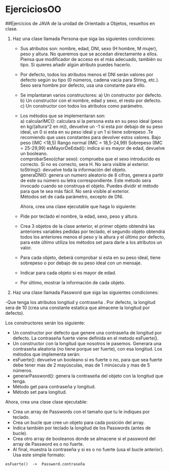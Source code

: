 # EjerciciosOO
##Ejercicios de JAVA de la unidad de Orientado a Objetos, resueltos en clase.

1. Haz una clase llamada Persona que siga las siguientes condiciones:
    * Sus atributos son: nombre, edad, DNI, sexo (H hombre, M mujer), peso y altura. No queremos que se accedan directamente a ellos. Piensa que modificador de acceso es el más adecuado, también su tipo. Si quieres añadir algún atributo puedes hacerlo.
    * Por defecto, todos los atributos menos el DNI serán valores por defecto según su tipo (0 números, cadena vacía para String, etc.). Sexo sera hombre por defecto, usa una constante para ello.
    * Se implantaran varios constructores: 
        a) Un constructor por defecto.  
        b) Un constructor con el nombre, edad y sexo, el resto por defecto.  
        c) Un constructor con todos los atributos como parámetro.  
    * Los métodos que se implementaran son:  
        a) calcularIMC(): calculara si la persona esta en su peso ideal (peso en kg/(altura^2  en m)), devuelve un -1 si esta por debajo de su peso ideal, un 0 si esta en su peso ideal y un 1 si tiene sobrepeso .Te recomiendo que uses constantes para devolver estos valores.
        Bajo peso (IMC <18,5)
        Rango normal (IMC = 18,5-24,99)
        Sobrepeso (IMC = 25-29,99)
        esMayorDeEdad(): indica si es mayor de edad, devuelve un booleano. 	
        comprobarSexo(char sexo): comprueba que el sexo introducido es correcto. Si no es correcto, sera H. No sera visible al exterior. 	
        toString(): devuelve toda la información del objeto. 	
        generaDNI(): genera un numero aleatorio de 8 cifras, genera a partir de este su número su letra correspondiente. Este método sera invocado cuando se construya el objeto. Puedes dividir el método para que te sea más fácil. No será visible al exterior. 	
        Métodos set de cada parámetro, excepto de DNI.
        
        Ahora, crea una clase ejecutable que haga lo siguiente:

    * Pide por teclado el nombre, la edad, sexo, peso y altura.  
    * Crea 3 objetos de la clase anterior, el primer objeto obtendrá las anteriores variables pedidas por teclado, el segundo objeto obtendrá todos los anteriores menos el peso y la altura y el último por defecto, para este último utiliza los métodos set para darle a los atributos un valor.  
    * Para cada objeto, deberá comprobar si esta en su peso ideal, tiene sobrepeso o por debajo de su peso ideal con un mensaje.
    * Indicar para cada objeto si es mayor de edad.  
    * Por último, mostrar la información de cada objeto.  

2. Haz una clase llamada Password que siga las siguientes condiciones:

-Que tenga los atributos longitud y contraseña . Por defecto, la longitud sera de 10 (crea una constante estatica que almacene la longitud por defecto).

Los constructores serán los siguiente:
* Un constructor por defecto que genere una contraseña de longitud por defecto. La contraseña fuerte viene definida en el metodo esFuerte().  
* Un constructor con la longitud que nosotros le pasemos. Generara una contraseña aleatoria (no tiene porque ser fuerte), con esa longitud.
Los métodos que implementa serán:
* esFuerte(): devuelve un booleano si es fuerte o no, para que sea fuerte debe tener mas de 2 mayúsculas, mas de 1 minúscula y mas de 5 números.
* generarPassword():  genera la contraseña del objeto con la longitud que tenga.
* Método get para contraseña y longitud.
* Método set para longitud.

Ahora, crea una clase clase ejecutable:

* Crea un array de Passwords con el tamaño que tu le indiques por teclado.
* Crea un bucle que cree un objeto para cada posición del array.
* Indica también por teclado la longitud de los Passwords (antes de bucle).
* Crea otro array de booleanos donde se almacene si el password del array de Password es o no fuerte.
* Al final, muestra la contraseña y si es o no fuerte (usa el bucle anterior). Usa este simple formato:

`esFuerte()  ->  Password.contraseña`
